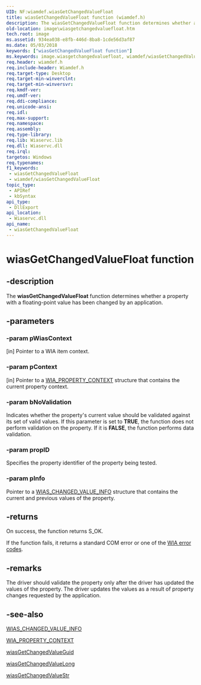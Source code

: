 ```yaml
---
UID: NF:wiamdef.wiasGetChangedValueFloat
title: wiasGetChangedValueFloat function (wiamdef.h)
description: The wiasGetChangedValueFloat function determines whether a property with a floating-point value has been changed by an application.
old-location: image\wiasgetchangedvaluefloat.htm
tech.root: image
ms.assetid: 934ea038-e8fb-446d-8ba8-1cde56d3af87
ms.date: 05/03/2018
keywords: ["wiasGetChangedValueFloat function"]
ms.keywords: image.wiasgetchangedvaluefloat, wiamdef/wiasGetChangedValueFloat, wiasFncs_d7b124d9-d108-4293-946c-a5d6bb43996f.xml, wiasGetChangedValueFloat, wiasGetChangedValueFloat function [Imaging Devices]
req.header: wiamdef.h
req.include-header: Wiamdef.h
req.target-type: Desktop
req.target-min-winverclnt: 
req.target-min-winversvr: 
req.kmdf-ver: 
req.umdf-ver: 
req.ddi-compliance: 
req.unicode-ansi: 
req.idl: 
req.max-support: 
req.namespace: 
req.assembly: 
req.type-library: 
req.lib: Wiaservc.lib
req.dll: Wiaservc.dll
req.irql: 
targetos: Windows
req.typenames: 
f1_keywords:
 - wiasGetChangedValueFloat
 - wiamdef/wiasGetChangedValueFloat
topic_type:
 - APIRef
 - kbSyntax
api_type:
 - DllExport
api_location:
 - Wiaservc.dll
api_name:
 - wiasGetChangedValueFloat
---
```


# wiasGetChangedValueFloat function


## -description

The **wiasGetChangedValueFloat** function determines whether a property with a floating-point value has been changed by an application.

## -parameters

### -param pWiasContext 

[in]
Pointer to a WIA item context.

### -param pContext 

[in]
Pointer to a [WIA_PROPERTY_CONTEXT](../wiamindr_lh/ns-wiamindr_lh-_wia_property_context.md) structure that contains the current property context.

### -param bNoValidation

Indicates whether the property's current value should be validated against its set of valid values. If this parameter is set to **TRUE**, the function does not perform validation on the property. If it is **FALSE**, the function performs data validation.

### -param propID

Specifies the property identifier of the property being tested.

### -param pInfo

Pointer to a [WIAS_CHANGED_VALUE_INFO](../wiamindr_lh/ns-wiamindr_lh-_wias_changed_value_info.md) structure that contains the current and previous values of the property.

## -returns

On success, the function returns S_OK.

If the function fails, it returns a standard COM error or one of the [WIA error codes](/windows/win32/wia/-wia-error-codes).

## -remarks

The driver should validate the property only after the driver has updated the values of the property. The driver updates the values as a result of property changes requested by the application.

## -see-also

[WIAS_CHANGED_VALUE_INFO](../wiamindr_lh/ns-wiamindr_lh-_wias_changed_value_info.md)

[WIA_PROPERTY_CONTEXT](../wiamindr_lh/ns-wiamindr_lh-_wia_property_context.md)

[wiasGetChangedValueGuid](./nf-wiamdef-wiasgetchangedvalueguid.md)

[wiasGetChangedValueLong](./nf-wiamdef-wiasgetchangedvaluelong.md)

[wiasGetChangedValueStr](./nf-wiamdef-wiasgetchangedvaluestr.md)